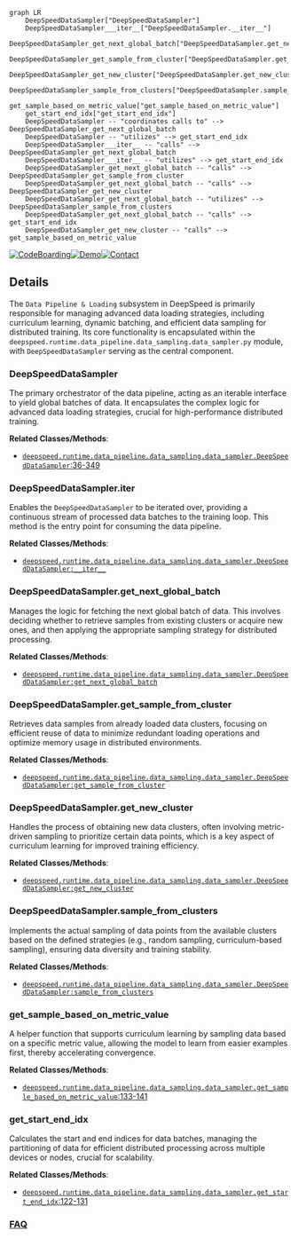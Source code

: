 ```mermaid
graph LR
    DeepSpeedDataSampler["DeepSpeedDataSampler"]
    DeepSpeedDataSampler___iter__["DeepSpeedDataSampler.__iter__"]
    DeepSpeedDataSampler_get_next_global_batch["DeepSpeedDataSampler.get_next_global_batch"]
    DeepSpeedDataSampler_get_sample_from_cluster["DeepSpeedDataSampler.get_sample_from_cluster"]
    DeepSpeedDataSampler_get_new_cluster["DeepSpeedDataSampler.get_new_cluster"]
    DeepSpeedDataSampler_sample_from_clusters["DeepSpeedDataSampler.sample_from_clusters"]
    get_sample_based_on_metric_value["get_sample_based_on_metric_value"]
    get_start_end_idx["get_start_end_idx"]
    DeepSpeedDataSampler -- "coordinates calls to" --> DeepSpeedDataSampler_get_next_global_batch
    DeepSpeedDataSampler -- "utilizes" --> get_start_end_idx
    DeepSpeedDataSampler___iter__ -- "calls" --> DeepSpeedDataSampler_get_next_global_batch
    DeepSpeedDataSampler___iter__ -- "utilizes" --> get_start_end_idx
    DeepSpeedDataSampler_get_next_global_batch -- "calls" --> DeepSpeedDataSampler_get_sample_from_cluster
    DeepSpeedDataSampler_get_next_global_batch -- "calls" --> DeepSpeedDataSampler_get_new_cluster
    DeepSpeedDataSampler_get_next_global_batch -- "utilizes" --> DeepSpeedDataSampler_sample_from_clusters
    DeepSpeedDataSampler_get_next_global_batch -- "calls" --> get_start_end_idx
    DeepSpeedDataSampler_get_new_cluster -- "calls" --> get_sample_based_on_metric_value
```

[![CodeBoarding](https://img.shields.io/badge/Generated%20by-CodeBoarding-9cf?style=flat-square)](https://github.com/CodeBoarding/CodeBoarding)[![Demo](https://img.shields.io/badge/Try%20our-Demo-blue?style=flat-square)](https://www.codeboarding.org/demo)[![Contact](https://img.shields.io/badge/Contact%20us%20-%20contact@codeboarding.org-lightgrey?style=flat-square)](mailto:contact@codeboarding.org)

## Details

The `Data Pipeline & Loading` subsystem in DeepSpeed is primarily responsible for managing advanced data loading strategies, including curriculum learning, dynamic batching, and efficient data sampling for distributed training. Its core functionality is encapsulated within the `deepspeed.runtime.data_pipeline.data_sampling.data_sampler.py` module, with `DeepSpeedDataSampler` serving as the central component.

### DeepSpeedDataSampler
The primary orchestrator of the data pipeline, acting as an iterable interface to yield global batches of data. It encapsulates the complex logic for advanced data loading strategies, crucial for high-performance distributed training.


**Related Classes/Methods**:

- <a href="https://github.com/deepspeedai/DeepSpeed/blob/master/deepspeed/runtime/data_pipeline/data_sampling/data_sampler.py#L36-L349" target="_blank" rel="noopener noreferrer">`deepspeed.runtime.data_pipeline.data_sampling.data_sampler.DeepSpeedDataSampler`:36-349</a>


### DeepSpeedDataSampler.__iter__
Enables the `DeepSpeedDataSampler` to be iterated over, providing a continuous stream of processed data batches to the training loop. This method is the entry point for consuming the data pipeline.


**Related Classes/Methods**:

- <a href="https://github.com/deepspeedai/DeepSpeed/blob/master/deepspeed/runtime/data_pipeline/data_sampling/data_sampler.py" target="_blank" rel="noopener noreferrer">`deepspeed.runtime.data_pipeline.data_sampling.data_sampler.DeepSpeedDataSampler:__iter__`</a>


### DeepSpeedDataSampler.get_next_global_batch
Manages the logic for fetching the next global batch of data. This involves deciding whether to retrieve samples from existing clusters or acquire new ones, and then applying the appropriate sampling strategy for distributed processing.


**Related Classes/Methods**:

- <a href="https://github.com/deepspeedai/DeepSpeed/blob/master/deepspeed/runtime/data_pipeline/data_sampling/data_sampler.py" target="_blank" rel="noopener noreferrer">`deepspeed.runtime.data_pipeline.data_sampling.data_sampler.DeepSpeedDataSampler:get_next_global_batch`</a>


### DeepSpeedDataSampler.get_sample_from_cluster
Retrieves data samples from already loaded data clusters, focusing on efficient reuse of data to minimize redundant loading operations and optimize memory usage in distributed environments.


**Related Classes/Methods**:

- <a href="https://github.com/deepspeedai/DeepSpeed/blob/master/deepspeed/runtime/data_pipeline/data_sampling/data_sampler.py" target="_blank" rel="noopener noreferrer">`deepspeed.runtime.data_pipeline.data_sampling.data_sampler.DeepSpeedDataSampler:get_sample_from_cluster`</a>


### DeepSpeedDataSampler.get_new_cluster
Handles the process of obtaining new data clusters, often involving metric-driven sampling to prioritize certain data points, which is a key aspect of curriculum learning for improved training efficiency.


**Related Classes/Methods**:

- <a href="https://github.com/deepspeedai/DeepSpeed/blob/master/deepspeed/runtime/data_pipeline/data_sampling/data_sampler.py" target="_blank" rel="noopener noreferrer">`deepspeed.runtime.data_pipeline.data_sampling.data_sampler.DeepSpeedDataSampler:get_new_cluster`</a>


### DeepSpeedDataSampler.sample_from_clusters
Implements the actual sampling of data points from the available clusters based on the defined strategies (e.g., random sampling, curriculum-based sampling), ensuring data diversity and training stability.


**Related Classes/Methods**:

- <a href="https://github.com/deepspeedai/DeepSpeed/blob/master/deepspeed/runtime/data_pipeline/data_sampling/data_sampler.py" target="_blank" rel="noopener noreferrer">`deepspeed.runtime.data_pipeline.data_sampling.data_sampler.DeepSpeedDataSampler:sample_from_clusters`</a>


### get_sample_based_on_metric_value
A helper function that supports curriculum learning by sampling data based on a specific metric value, allowing the model to learn from easier examples first, thereby accelerating convergence.


**Related Classes/Methods**:

- <a href="https://github.com/deepspeedai/DeepSpeed/blob/master/deepspeed/runtime/data_pipeline/data_sampling/data_sampler.py#L133-L141" target="_blank" rel="noopener noreferrer">`deepspeed.runtime.data_pipeline.data_sampling.data_sampler.get_sample_based_on_metric_value`:133-141</a>


### get_start_end_idx
Calculates the start and end indices for data batches, managing the partitioning of data for efficient distributed processing across multiple devices or nodes, crucial for scalability.


**Related Classes/Methods**:

- <a href="https://github.com/deepspeedai/DeepSpeed/blob/master/deepspeed/runtime/data_pipeline/data_sampling/data_sampler.py#L122-L131" target="_blank" rel="noopener noreferrer">`deepspeed.runtime.data_pipeline.data_sampling.data_sampler.get_start_end_idx`:122-131</a>




### [FAQ](https://github.com/CodeBoarding/GeneratedOnBoardings/tree/main?tab=readme-ov-file#faq)
